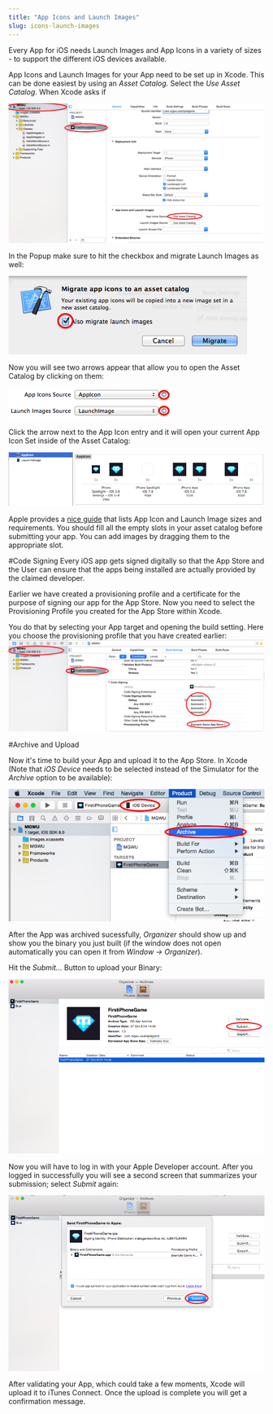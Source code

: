 ```yaml
---
title: "App Icons and Launch Images"
slug: icons-launch-images
---
```


Every App for iOS needs Launch Images and App Icons in a variety of sizes - to support the different iOS devices available.

App Icons and Launch Images for your App need to be set up in Xcode. This can be done easiest by using an *Asset Catalog*. Select the *Use Asset Catalog*. When Xcode asks if

![image](./3_UseAssetCatalog.png)

In the Popup make sure to hit the checkbox and migrate Launch Images as well:

![image](./Asset_Catalog2.png)

Now you will see two arrows appear that allow you to open the Asset Catalog by clicking on them:

![image](./xcode_asset_catalog_open.png)

Click the arrow next to the App Icon entry and it will open your current App Icon Set inside of the Asset Catalog:

![image](./xcode_asset_catalog_appicon.png)

Apple provides a [nice guide](https://developer.apple.com/library/IOs/documentation/UserExperience/Conceptual/MobileHIG/IconMatrix.html#//apple_ref/doc/uid/TP40006556-CH27-SW1) that lists App Icon and Launch Image sizes and requirements. You should fill all the empty slots in your asset catalog before submitting your app. You can add images by dragging them to the appropriate slot.

#Code Signing
Every iOS app gets signed digitally so that the App Store and the User can ensure that the apps being installed are actually provided by the claimed developer.

Earlier we have created a provisioning profile and a certificate for the purpose of signing our app for the App Store. Now you need to select the Provisioning Profile you created for the App Store within Xcode.

You do that by selecting your App target and opening the build setting. Here you choose the provisioning profile that you have created earlier:
![image](./7_CodeSigning.png)

#Archive and Upload

Now it's time to build your App and upload it to the App Store. In Xcode (Note that *iOS Device* needs to be selected instead of the Simulator for the *Archive* option to be available):

![image](./8_Archive_Upload.png)

After the App was archived sucessfully, *Organizer* should show up and show you the binary you just built (if the window does not open automatically you can open it from *Window -> Organizer*).

Hit the *Submit...* Button to upload your Binary:

![image](./9_Submit.png)

Now you will have to log in with your Apple Developer account. After you logged in successfully you will see a second screen that summarizes your submission; select *Submit* again:

![image](./10_Submit2.png)

After validating your App, which could take a few moments, Xcode will upload it to iTunes Connect. Once the upload is complete you will get a confirmation message.
